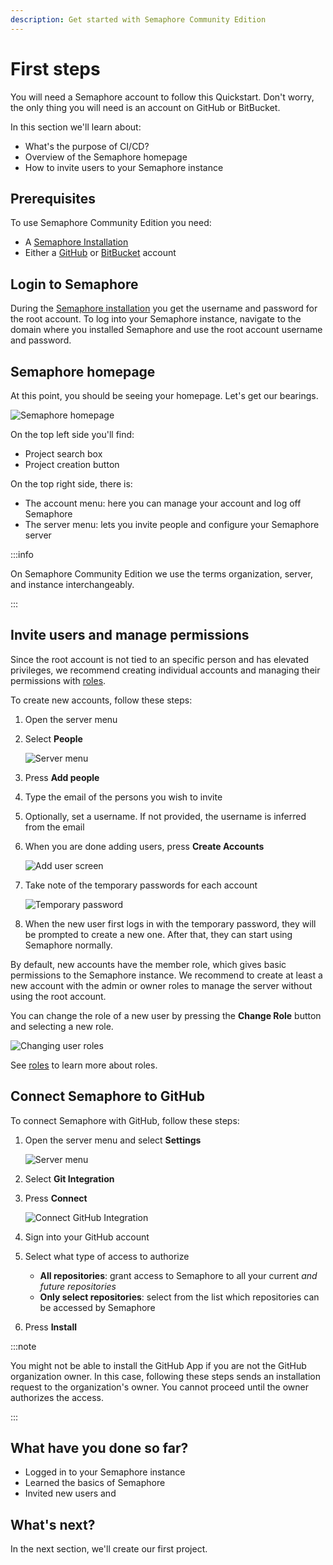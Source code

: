 ```yaml
---
description: Get started with Semaphore Community Edition
---
```


# First steps







You will need a Semaphore account to follow this Quickstart. Don't worry, the only thing you will need is an account on GitHub or BitBucket.

In this section we'll learn about:

- What's the purpose of CI/CD?
- Overview of the Semaphore homepage
- How to invite users to your Semaphore instance

## Prerequisites

To use Semaphore Community Edition you need:

- A [Semaphore Installation](../install)
- Either a [GitHub](https://github) or [BitBucket](https://bitbucket.org) account

## Login to Semaphore

During the [Semaphore installation](../install) you get the username and password for the root account. To log into your Semaphore instance, navigate to the domain where you installed Semaphore and use the root account username and password.

## Semaphore homepage

At this point, you should be seeing your homepage. Let's get our bearings.

![Semaphore homepage](./img/homepage.jpg)

On the top left side you'll find:

- Project search box
- Project creation button

On the top right side, there is:

- The account menu: here you can manage your account and log off Semaphore
- The server menu: lets you invite people and configure your Semaphore server

:::info

On Semaphore Community Edition we use the terms organization, server, and instance interchangeably.

:::

## Invite users and manage permissions

Since the root account is not tied to an specific person and has elevated privileges, we recommend creating individual accounts and managing their permissions with [roles](../../using-semaphore/rbac).

To create new accounts, follow these steps:

<Steps>

1. Open the server menu
2. Select **People**

    ![Server menu](./img/server-menu.jpg)

3. Press **Add people**
4. Type the email of the persons you wish to invite
5. Optionally, set a username. If not provided, the username is inferred from the email
6. When you are done adding users, press **Create Accounts**

    ![Add user screen](./img/add-user.jpg)

7. Take note of the temporary passwords for each account

    ![Temporary password](./img/temp-password.jpg)

8. When the new user first logs in with the temporary password, they will be prompted to create a new one. After that, they can start using Semaphore normally.

</Steps>

By default, new accounts have the member role, which gives basic permissions to the Semaphore instance. We recommend to create at least a new account with the admin or owner roles to manage the server without using the root account.

You can change the role of a new user by pressing the **Change Role** button and selecting a new role.

![Changing user roles](./img/change-permissions.jpg)

See [roles](../../using-semaphore/rbac) to learn more about roles.

## Connect Semaphore to GitHub

To connect Semaphore with GitHub, follow these steps:

<Steps>

1. Open the server menu and select **Settings**

    ![Server menu](./img/server-menu.jpg)

2. Select **Git Integration**
3. Press **Connect**

    ![Connect GitHub Integration](./img/github-connect-button.jpg)

4. Sign into your GitHub account
5. Select what type of access to authorize

    - **All repositories**: grant access to Semaphore to all your current *and future repositories*
    - **Only select repositories**: select from the list which repositories can be accessed by Semaphore

6. Press **Install**

</Steps>

:::note

You might not be able to install the GitHub App if you are not the GitHub organization owner. In this case, following these steps sends an installation request to the organization's owner. You cannot proceed until the owner authorizes the access.

:::

## What have you done so far?

- Logged in to your Semaphore instance
- Learned the basics of Semaphore
- Invited new users and 

## What's next?

In the next section, we'll create our first project.
